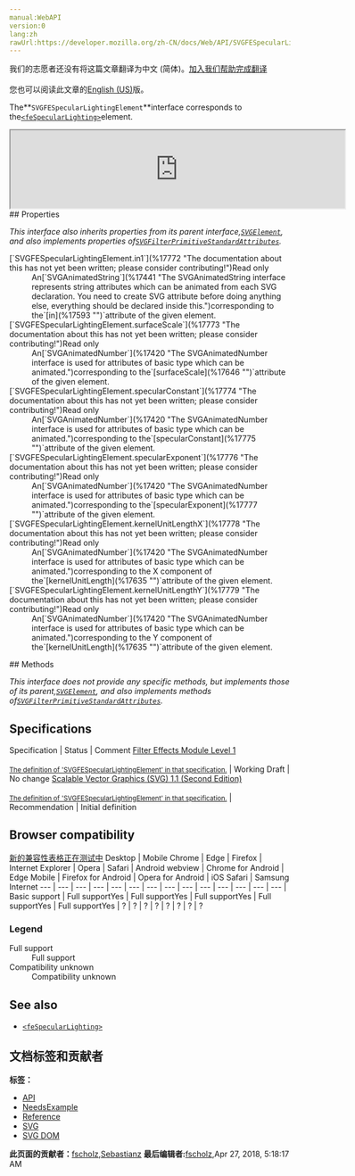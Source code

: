 ```yaml
---
manual:WebAPI
version:0
lang:zh
rawUrl:https://developer.mozilla.org/zh-CN/docs/Web/API/SVGFESpecularLightingElement
---
```




<bdi>我们的志愿者还没有将这篇文章翻译为<bdi>中文 (简体)</bdi>。[加入我们帮助完成翻译](%17769 "")<br></br>您也可以阅读此文章的[English (US)](%17770 "")版。</bdi>






The**`SVGFESpecularLightingElement`**interface corresponds to the[`<feSpecularLighting>`](%17771 "The <feSpecularLighting> SVG filter primitive lights a source graphic using the alpha channel as a bump map. The resulting image is an RGBA image based on the light color. The lighting calculation follows the standard specular component of the Phong lighting model. The resulting image depends on the light color, light position and surface geometry of the input bump map. The result of the lighting calculation is added. The filter primitive assumes that the viewer is at infinity in the z direction.")element.

<iframe src='https://mdn.mozillademos.org/en-US/docs/Web/API/SVGFESpecularLightingElement$samples/inheritance_diagram?revision=1377370' width='600' height='140'></iframe>
## Properties<a name="Properties"></a>


<em>This interface also inherits properties from its parent interface,[`SVGElement`](%17342 "All of the SVG DOM interfaces that correspond directly to elements in the SVG language derive from the SVGElement interface."), and also implements properties of[`SVGFilterPrimitiveStandardAttributes`](%17591 "The SVGFilterPrimitiveStandardAttributes interface defines the set of DOM attributes that are common across the filter primitive interfaces.").</em>

<dl><dt>[`SVGFESpecularLightingElement.in1`](%17772 "The documentation about this has not yet been written; please consider contributing!")Read only</dt><dd>An[`SVGAnimatedString`](%17441 "The SVGAnimatedString interface represents string attributes which can be animated from each SVG declaration. You need to create SVG attribute before doing anything else, everything should be declared inside this.")corresponding to the`[in](%17593 "")`attribute of the given element.</dd><dt>[`SVGFESpecularLightingElement.surfaceScale`](%17773 "The documentation about this has not yet been written; please consider contributing!")Read only</dt><dd>An[`SVGAnimatedNumber`](%17420 "The SVGAnimatedNumber interface is used for attributes of basic type <Number> which can be animated.")corresponding to the`[surfaceScale](%17646 "")`attribute of the given element.</dd><dt>[`SVGFESpecularLightingElement.specularConstant`](%17774 "The documentation about this has not yet been written; please consider contributing!")Read only</dt><dd>An[`SVGAnimatedNumber`](%17420 "The SVGAnimatedNumber interface is used for attributes of basic type <Number> which can be animated.")corresponding to the`[specularConstant](%17775 "")`attribute of the given element.</dd><dt>[`SVGFESpecularLightingElement.specularExponent`](%17776 "The documentation about this has not yet been written; please consider contributing!")Read only</dt><dd>An[`SVGAnimatedNumber`](%17420 "The SVGAnimatedNumber interface is used for attributes of basic type <Number> which can be animated.")corresponding to the`[specularExponent](%17777 "")`attribute of the given element.</dd><dt>[`SVGFESpecularLightingElement.kernelUnitLengthX`](%17778 "The documentation about this has not yet been written; please consider contributing!")Read only</dt><dd>An[`SVGAnimatedNumber`](%17420 "The SVGAnimatedNumber interface is used for attributes of basic type <Number> which can be animated.")corresponding to the X component of the`[kernelUnitLength](%17635 "")`attribute of the given element.</dd><dt>[`SVGFESpecularLightingElement.kernelUnitLengthY`](%17779 "The documentation about this has not yet been written; please consider contributing!")Read only</dt><dd>An[`SVGAnimatedNumber`](%17420 "The SVGAnimatedNumber interface is used for attributes of basic type <Number> which can be animated.")corresponding to the Y component of the`[kernelUnitLength](%17635 "")`attribute of the given element.</dd></dl>
## Methods<a name="Methods"></a>


<em>This interface does not provide any specific methods, but implements those of its parent,[`SVGElement`](%17342 "All of the SVG DOM interfaces that correspond directly to elements in the SVG language derive from the SVGElement interface."), and also implements methods of[`SVGFilterPrimitiveStandardAttributes`](%17591 "The SVGFilterPrimitiveStandardAttributes interface defines the set of DOM attributes that are common across the filter primitive interfaces.").</em>


## Specifications<a name="Specifications"></a>
Specification | Status | Comment 
[Filter Effects Module Level 1<br></br><small>The definition of &#39;SVGFESpecularLightingElement&#39; in that specification.</small>](%17780 "") | Working Draft | No change 
[Scalable Vector Graphics (SVG) 1.1 (Second Edition)<br></br><small>The definition of &#39;SVGFESpecularLightingElement&#39; in that specification.</small>](%17781 "") | Recommendation | Initial definition 


## Browser compatibility<a name="Browser_compatibility"></a>
[新的兼容性表格正在测试中<i></i>](%3360 "")
<abbr>Desktop<i></i></abbr> | <abbr>Mobile<i></i></abbr> 
<abbr>Chrome<i></i></abbr> | <abbr>Edge<i></i></abbr> | <abbr>Firefox<i></i></abbr> | <abbr>Internet Explorer<i></i></abbr> | <abbr>Opera<i></i></abbr> | <abbr>Safari<i></i></abbr> | <abbr>Android webview<i></i></abbr> | <abbr>Chrome for Android<i></i></abbr> | <abbr>Edge Mobile<i></i></abbr> | <abbr>Firefox for Android<i></i></abbr> | <abbr>Opera for Android<i></i></abbr> | <abbr>iOS Safari<i></i></abbr> | <abbr>Samsung Internet<i></i></abbr> 
 ---  |  ---  |  ---  |  ---  |  ---  |  ---  |  ---  |  ---  |  ---  |  ---  |  ---  |  ---  |  ---  |  ---  | 
Basic support | <abbr>Full support</abbr>Yes | <abbr>Full support</abbr>Yes | <abbr>Full support</abbr>Yes | <abbr>Full support</abbr>Yes | <abbr>Full support</abbr>Yes | <abbr>?</abbr> | <abbr>?</abbr> | <abbr>?</abbr> | <abbr>?</abbr> | <abbr>?</abbr> | <abbr>?</abbr> | <abbr>?</abbr> | <abbr>?</abbr> 


### Legend<a name="Legend"></a>
<dl><dt><abbr>Full support</abbr></dt><dd>Full support</dd><dt><abbr>Compatibility unknown</abbr></dt><dd>Compatibility unknown</dd></dl>

## See also<a name="See_also"></a>

* [`<feSpecularLighting>`](%17771 "The <feSpecularLighting> SVG filter primitive lights a source graphic using the alpha channel as a bump map. The resulting image is an RGBA image based on the light color. The lighting calculation follows the standard specular component of the Phong lighting model. The resulting image depends on the light color, light position and surface geometry of the input bump map. The result of the lighting calculation is added. The filter primitive assumes that the viewer is at infinity in the z direction.")



## 文档标签和贡献者
**标签：**
* [API](%50 "")
* [NeedsExample](%13047 "")
* [Reference](%3381 "")
* [SVG](%457 "")
* [SVG DOM](%17335 "")

**此页面的贡献者：**[fscholz](%60 ""),[Sebastianz](%4468 "")
**最后编辑者:**[fscholz](%60 ""),<time>Apr 27, 2018, 5:18:17 AM</time>


